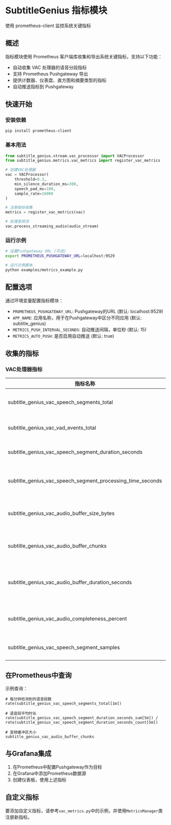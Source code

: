 # SubtitleGenius 指标模块

使用 prometheus-client 监控系统关键指标

## 概述

指标模块使用 Prometheus 客户端库收集和导出系统关键指标，支持以下功能：

- 自动收集 VAC 处理器的语音分段指标
- 支持 Prometheus Pushgateway 导出
- 提供计数器、仪表盘、直方图和摘要类型的指标
- 自动推送指标到 Pushgateway

## 快速开始

### 安装依赖

```bash
pip install prometheus-client
```

### 基本用法

```python
from subtitle_genius.stream.vac_processor import VACProcessor
from subtitle_genius.metrics.vac_metrics import register_vac_metrics

# 创建VAC处理器
vac = VACProcessor(
    threshold=0.3,
    min_silence_duration_ms=300,
    speech_pad_ms=100,
    sample_rate=16000
)

# 注册指标收集
metrics = register_vac_metrics(vac)

# 处理音频流
vac.process_streaming_audio(audio_stream)
```

### 运行示例

```bash
# 设置Pushgateway URL (可选)
export PROMETHEUS_PUSHGATEWAY_URL=localhost:9529

# 运行示例脚本
python examples/metrics_example.py
```

## 配置选项

通过环境变量配置指标模块：

- `PROMETHEUS_PUSHGATEWAY_URL`: Pushgateway的URL (默认: localhost:9529)
- `APP_NAME`: 应用名称，用于在Pushgateway中区分不同应用 (默认: subtitle_genius)
- `METRICS_PUSH_INTERVAL_SECONDS`: 自动推送间隔，单位秒 (默认: 15)
- `METRICS_AUTO_PUSH`: 是否启用自动推送 (默认: true)

## 收集的指标

### VAC处理器指标

| 指标名称 | 类型 | 描述 | 标签 |
|---------|------|------|------|
| subtitle_genius_vac_speech_segments_total | Counter | 检测到的语音段总数 | status (success, error, incomplete) |
| subtitle_genius_vac_vad_events_total | Counter | VAD事件总数 | event_type (start, end, orphaned_end) |
| subtitle_genius_vac_speech_segment_duration_seconds | Histogram | 语音段时长（秒） | - |
| subtitle_genius_vac_speech_segment_processing_time_seconds | Histogram | 处理语音段所需时间（秒） | - |
| subtitle_genius_vac_audio_buffer_size_bytes | Histogram | 音频缓冲区大小（字节） | - |
| subtitle_genius_vac_audio_buffer_chunks | Gauge | 音频缓冲区中的块数量 | - |
| subtitle_genius_vac_audio_buffer_duration_seconds | Gauge | 音频缓冲区中的音频时长（秒） | - |
| subtitle_genius_vac_audio_completeness_percent | Gauge | 语音段音频完整性百分比 | segment_id |
| subtitle_genius_vac_speech_segment_samples | Summary | 语音段中的样本数 | - |

## 在Prometheus中查询

示例查询：

```
# 每分钟检测到的语音段数
rate(subtitle_genius_vac_speech_segments_total[1m])

# 语音段平均时长
rate(subtitle_genius_vac_speech_segment_duration_seconds_sum[5m]) / rate(subtitle_genius_vac_speech_segment_duration_seconds_count[5m])

# 音频缓冲区大小
subtitle_genius_vac_audio_buffer_chunks
```

## 与Grafana集成

1. 在Prometheus中配置Pushgateway作为目标
2. 在Grafana中添加Prometheus数据源
3. 创建仪表板，使用上述指标

## 自定义指标

要添加自定义指标，请参考`vac_metrics.py`中的示例，并使用`MetricsManager`类注册新指标。
